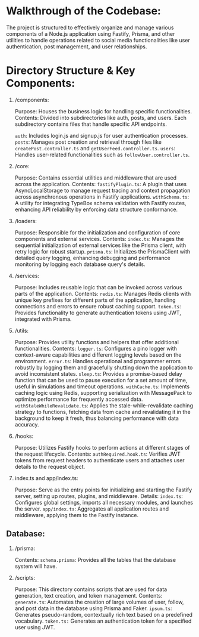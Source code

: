 # Walkthrough of the Codebase:
The project is structured to effectively organize and manage various components of a Node.js application using Fastify, Prisma, and other utilities to handle operations related to social media functionalities like user authentication, post management, and user relationships.

# Directory Structure & Key Components:
1. /components:

    Purpose: Houses the business logic for handling specific functionalities.
    Contents: Divided into subdirectories like auth, posts, and users. Each subdirectory contains files that handle specific API endpoints.

    `auth`: Includes login.js and signup.js for user authentication processes.
    `posts`: Manages post creation and retrieval through files like `createPost.controller.ts` and `getUserFeed.controller.ts`.
    `users`: Handles user-related functionalities such as `followUser.controller.ts`.

2. /core:

    Purpose: Contains essential utilities and middleware that are used across the application.
    Contents:
    `fastifyPlugin.ts`: A plugin that uses AsyncLocalStorage to manage request tracing and context propagation across asynchronous operations in Fastify applications.
    `withSchema.ts`: A utility for integrating TypeBox schema validation with Fastify routes, enhancing API reliability by enforcing data structure conformance.

3. /loaders:

    Purpose: Responsible for the initialization and configuration of core components and external services.
    Contents:
    `index.ts`: Manages the sequential initialization of external services like the Prisma client, with retry logic for robust startup.
    `prisma.ts`: Initializes the PrismaClient with detailed query logging, enhancing debugging and performance monitoring by logging each database query's details.

4. /services:

    Purpose: Includes reusable logic that can be invoked across various parts of the application.
    Contents:
    `redis.ts`: Manages Redis clients with unique key prefixes for different parts of the application, handling connections and errors to ensure robust caching support.
    `token.ts`: Provides functionality to generate authentication tokens using JWT, integrated with Prisma.

5. /utils:

    Purpose: Provides utility functions and helpers that offer additional functionalities.
    Contents:
    `logger.ts`: Configures a pino logger with context-aware capabilities and different logging levels based on the environment.
    `error.ts`: Handles operational and programmer errors robustly by logging them and gracefully shutting down the application to avoid inconsistent states.
    `sleep.ts`: Provides a promise-based delay function that can be used to pause execution for a set amount of time, useful in simulations and timeout operations.
    `withCache.ts`: Implements caching logic using Redis, supporting serialization with MessagePack to optimize performance for frequently accessed data.
    `withStaleWhileRevalidate.ts`: Applies the stale-while-revalidate caching strategy to functions, fetching data from cache and revalidating it in the background to keep it fresh, thus balancing performance with data accuracy.

6. /hooks:

    Purpose: Utilizes Fastify hooks to perform actions at different stages of the request lifecycle.
    Contents:
    `authRequired.hook.ts`: Verifies JWT tokens from request headers to authenticate users and attaches user details to the request object.

7. index.ts and app/index.ts:

    Purpose: Serve as the entry points for initializing and starting the Fastify server, setting up routes, plugins, and middleware.
    Details:
    `index.ts`: Configures global settings, imports all necessary modules, and launches the server.
    `app/index.ts`: Aggregates all application routes and middleware, applying them to the Fastify instance.

## Database:
1. /prisma:

    Contents:
    `schema.prisma`: Provides all the tables that the database system will have.

2. /scripts:

    Purpose: This directory contains scripts that are used for data generation, text creation, and token management.
    Contents:
    `generate.ts`: Automates the creation of large volumes of user, follow, and post data in the database using Prisma and Faker.
    `ipsum.ts`: Generates pseudo-random, contextually rich text based on a predefined vocabulary.
    `token.ts:` Generates an authentication token for a specified user using JWT.